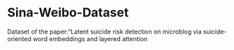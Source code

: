 # Sina-Weibo-Dataset
Dataset of the paper:“Latent suicide risk detection on microblog via suicide-oriented word embeddings and layered attention
